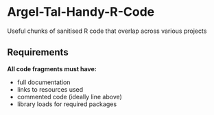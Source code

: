 # Argel-Tal-Handy-R-Code
Useful chunks of sanitised R code that overlap across various projects 

## Requirements
__All code fragments must have:__
- full documentation
- links to resources used
- commented code (ideally line above)
- library loads for required packages
